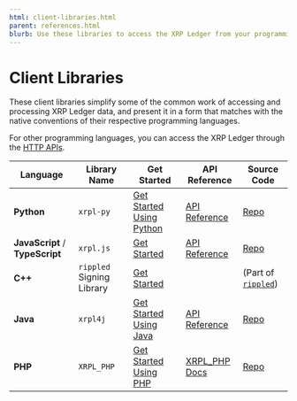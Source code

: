 ```yaml
---
html: client-libraries.html
parent: references.html
blurb: Use these libraries to access the XRP Ledger from your programming language of choice.
---
```

# Client Libraries

These client libraries simplify some of the common work of accessing and processing XRP Ledger data, and present it in a form that matches with the native conventions of their respective programming languages.

For other programming languages, you can access the XRP Ledger through the [HTTP APIs](http-websocket-apis/index.md).

| Language                        | Library Name              | Get Started | API Reference | Source Code |
|---------------------------------|---------------------------|-------------|--------------|-------------|
| **Python**                      | `xrpl-py`                 | [Get Started Using Python](../tutorials/get-started/get-started-using-python.md) | [API Reference](https://xrpl-py.readthedocs.io/) | [Repo](https://github.com/XRPLF/xrpl-py) |
| **JavaScript** / **TypeScript** | `xrpl.js`                 | [Get Started](../tutorials/get-started/get-started-using-javascript.md) |  [API Reference](https://js.xrpl.org/) | [Repo](https://github.com/XRPLF/xrpl.js) |
| **C++**                         | `rippled` Signing Library | [Get Started](https://github.com/XRPLF/rippled/tree/develop/Builds/linux#signing-library) |  | (Part of [`rippled`](https://github.com/XRPLF/rippled/)) |
| **Java**                        | `xrpl4j`                  | [Get Started Using Java](../tutorials/get-started/get-started-using-java.md) | [API Reference](https://javadoc.io/doc/org.xrpl/) | [Repo](https://github.com/XRPLF/xrpl4j) |
| **PHP**                         | `XRPL_PHP`                | [Get Started Using PHP](../tutorials/get-started/get-started-using-php.md) | [XRPL_PHP Docs](https://alexanderbuzz.github.io/xrpl-php-docs/) | [Repo](https://github.com/AlexanderBuzz/xrpl-php) |
